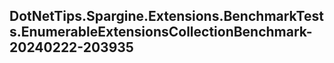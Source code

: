 ## DotNetTips.Spargine.Extensions.BenchmarkTests.EnumerableExtensionsCollectionBenchmark-20240222-203935
